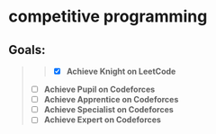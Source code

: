 # competitive programming

## Goals:
>>  - [X] **Achieve Knight on LeetCode**
>  - [ ] **Achieve Pupil on Codeforces**
>  - [ ] **Achieve Apprentice on Codeforces**
>  - [ ] **Achieve Specialist on Codeforces**
>  - [ ] **Achieve Expert on Codeforces**
  

